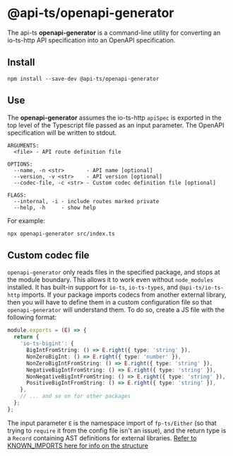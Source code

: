 # @api-ts/openapi-generator

The api-ts **openapi-generator** is a command-line utility for converting an io-ts-http
API specification into an OpenAPI specification.

## Install

```
npm install --save-dev @api-ts/openapi-generator
```

## Use

The **openapi-generator** assumes the io-ts-http `apiSpec` is exported in the top level
of the Typescript file passed as an input parameter. The OpenAPI specification will be
written to stdout.

```
ARGUMENTS:
  <file> - API route definition file

OPTIONS:
  --name, -n <str>       - API name [optional]
  --version, -v <str>    - API version [optional]
  --codec-file, -c <str> - Custom codec definition file [optional]

FLAGS:
  --internal, -i - include routes marked private
  --help, -h     - show help
```

For example:

```shell
npx openapi-generator src/index.ts
```

## Custom codec file

`openapi-generator` only reads files in the specified package, and stops at the module
boundary. This allows it to work even without `node_modules` installed. It has built-in
support for `io-ts`, `io-ts-types`, and `@api-ts/io-ts-http` imports. If your package
imports codecs from another external library, then you will have to define them in a
custom configuration file so that `openapi-generator` will understand them. To do so,
create a JS file with the following format:

```typescript
module.exports = (E) => {
  return {
    'io-ts-bigint': {
      BigIntFromString: () => E.right({ type: 'string' }),
      NonZeroBigInt: () => E.right({ type: 'number' }),
      NonZeroBigIntFromString: () => E.right({ type: 'string' }),
      NegativeBigIntFromString: () => E.right({ type: 'string' }),
      NonNegativeBigIntFromString: () => E.right({ type: 'string' }),
      PositiveBigIntFromString: () => E.right({ type: 'string' }),
    },
    // ... and so on for other packages
  };
};
```

The input parameter `E` is the namespace import of `fp-ts/Either` (so that trying to
`require` it from the config file isn't an issue), and the return type is a `Record`
containing AST definitions for external libraries.
[Refer to KNOWN_IMPORTS here for info on the structure](./src/knownImports.ts)
